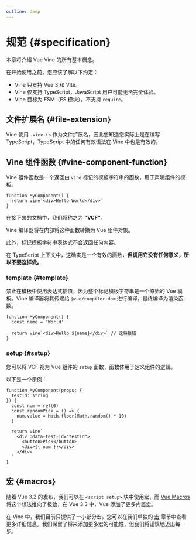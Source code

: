 ```yaml
---
outline: deep
---
```


# 规范 {#specification}

本章将介绍 Vue Vine 的所有基本概念。

在开始使用之前，您应该了解以下约定：

- Vine 只支持 Vue 3 和 Vite。
- Vine 仅支持 TypeScript，JavaScript 用户可能无法完全体验。
- Vine 目标为 ESM（ES 模块），不支持 `require`。

## 文件扩展名 {#file-extension}

Vine 使用 `.vine.ts` 作为文件扩展名，因此您知道您实际上是在编写 TypeScript，TypeScript 中的任何有效语法在 Vine 中也是有效的。

## Vine 组件函数 {#vine-component-function}

Vine 组件函数是一个返回由 `vine` 标记的模板字符串的函数，用于声明组件的模板。

```vue-vine
function MyComponent() {
  return vine`<div>Hello World</div>`
}
```

在接下来的文档中，我们将称之为 **"VCF"**。

Vine 编译器将在内部将这种函数转换为 Vue 组件对象。

此外，标记模板字符串表达式不会返回任何内容。

在 TypeScript 上下文中，这确实是一个有效的函数，**但调用它没有任何意义，所以不要这样做。**

### template {#template}

禁止在模板中使用表达式插值，因为整个标记模板字符串是一个原始的 Vue 模板。Vine 编译器将其传递给 `@vue/compiler-dom` 进行编译，最终编译为渲染函数。

```vue-vine
function MyComponent() {
  const name = 'World'

  return vine`<div>Hello ${name}</div>` // 这将报错
}
```

### setup {#setup}

您可以将 VCF 视为 Vue 组件的 `setup` 函数，函数体用于定义组件的逻辑。

以下是一个示例：

```vue-vine
function MyComponent(props: {
  testId: string
}) {
  const num = ref(0)
  const randomPick = () => {
    num.value = Math.floor(Math.random() * 10)
  }

  return vine`
    <div :data-test-id="testId">
      <button>Pick</button>
      <div>{{ num }}</div>
    </div>
  `
}
```

## 宏 {#macros}

随着 Vue 3.2 的发布，我们可以在 `<script setup>` 块中使用宏，而 [Vue Macros](https://vue-macros.sxzz.moe/) 将这个想法推向了极致，在 Vue 3.3 中，Vue 添加了更多内置宏。

在 Vine 中，我们目前只提供了一小部分宏，您可以在我们单独的 [宏](./macros.html) 章节中查看更多详细信息。我们保留了将来添加更多宏的可能性，但我们将谨慎地迈出每一步。
